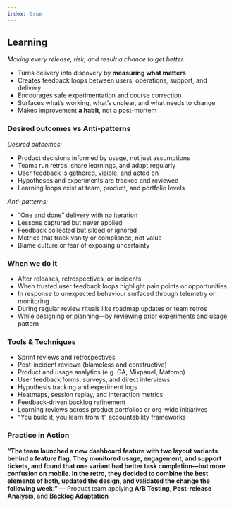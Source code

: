 ```yaml
---
index: true
---
```


## Learning
*Making every release, risk, and result a chance to get better.*
* Turns delivery into discovery by **measuring what matters**
* Creates feedback loops between users, operations, support, and delivery
* Encourages safe experimentation and course correction
* Surfaces what’s working, what’s unclear, and what needs to change
* Makes improvement **a habit**, not a post-mortem


### Desired outcomes vs Anti-patterns
*Desired outcomes:*
* Product decisions informed by usage, not just assumptions
* Teams run retros, share learnings, and adapt regularly
* User feedback is gathered, visible, and acted on
* Hypotheses and experiments are tracked and reviewed
* Learning loops exist at team, product, and portfolio levels

*Anti-patterns:*
* “One and done” delivery with no iteration
* Lessons captured but never applied
* Feedback collected but siloed or ignored
* Metrics that track vanity or compliance, not value
* Blame culture or fear of exposing uncertainty


### When we do it
* After releases, retrospectives, or incidents
* When trusted user feedback loops highlight pain points or opportunities
* In response to unexpected behaviour surfaced through telemetry or monitoring
* During regular review rituals like roadmap updates or team retros
* While designing or planning—by reviewing prior experiments and usage pattern


### Tools & Techniques
* Sprint reviews and retrospectives
* Post-incident reviews (blameless and constructive)
* Product and usage analytics (e.g. GA, Mixpanel, Matomo)
* User feedback forms, surveys, and direct interviews
* Hypothesis tracking and experiment logs
* Heatmaps, session replay, and interaction metrics
* Feedback-driven backlog refinement
* Learning reviews across product portfolios or org-wide initiatives
* “You build it, you learn from it” accountability frameworks


### Practice in Action
**“The team launched a new dashboard feature with two layout variants behind a feature flag. They monitored usage, engagement, and support tickets, and found that one variant had better task completion—but more confusion on mobile. In the retro, they decided to combine the best elements of both, updated the design, and validated the change the following week.”**
— Product team applying **A/B Testing**, **Post-release Analysis**, and **Backlog Adaptation**
